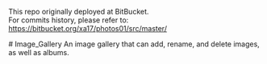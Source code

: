 This repo originally deployed at BitBucket. </br>
For commits history, please refer to: https://bitbucket.org/xa17/photos01/src/master/

﻿# Image_Gallery
 An image gallery that can add, rename, and delete images, as well as albums.

